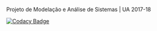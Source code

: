 Projeto de Modelação e Análise de Sistemas | UA 2017-18

[![Codacy Badge](https://api.codacy.com/project/badge/Grade/8f8f6e0688664bcb813230df4cf4218a)](https://www.codacy.com/app/tomas99batista/2GoCommunity?utm_source=github.com&amp;utm_medium=referral&amp;utm_content=tomas99batista/2GoCommunity&amp;utm_campaign=Badge_Grade)
